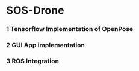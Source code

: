 # SOS-Drone

### 1 Tensorflow Implementation of OpenPose

### 2 GUI App implementation

### 3 ROS Integration
